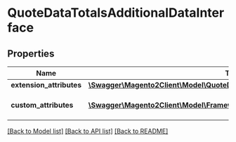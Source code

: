 # QuoteDataTotalsAdditionalDataInterface

## Properties
Name | Type | Description | Notes
------------ | ------------- | ------------- | -------------
**extension_attributes** | [**\Swagger\Magento2Client\Model\QuoteDataTotalsAdditionalDataExtensionInterface**](QuoteDataTotalsAdditionalDataExtensionInterface.md) |  | [optional] 
**custom_attributes** | [**\Swagger\Magento2Client\Model\FrameworkAttributeInterface[]**](FrameworkAttributeInterface.md) | Custom attributes values. | [optional] 

[[Back to Model list]](../README.md#documentation-for-models) [[Back to API list]](../README.md#documentation-for-api-endpoints) [[Back to README]](../README.md)


